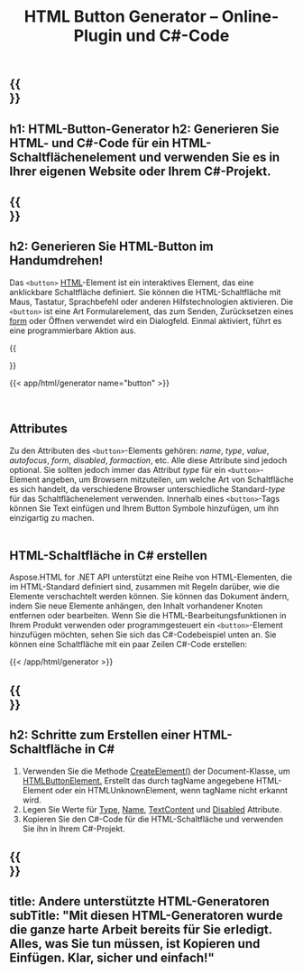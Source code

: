 ﻿---
translation: true
title: HTML Button Generator – Online-Plugin und C#-Code
template: /templates/_template-generators-child.md
description: Generieren Sie HTML- und C#-Code für das HTML-Button-Element und verwenden Sie es in Ihrer eigenen Website oder Ihrem C#-Projekt.
url: /net/generators/button/
platformtag: net
generator: HTML-Button-Generator
element: HTML-Button
tag: button
---

{{<section banner>}}
---
h1: HTML-Button-Generator
h2: Generieren Sie HTML- und C#-Code für ein HTML-Schaltflächenelement und verwenden Sie es in Ihrer eigenen Website oder Ihrem C#-Projekt.
---

{{<section overview>}}
---
h2: Generieren Sie HTML-Button im Handumdrehen!
---

Das `<button>` [HTML](https://html.spec.whatwg.org/multipage/form-elements.html#the-button-element)-Element ist ein interaktives Element, das eine anklickbare Schaltfläche definiert. Sie können die HTML-Schaltfläche mit Maus, Tastatur, Sprachbefehl oder anderen Hilfstechnologien aktivieren. Die `<button>` ist eine Art Formularelement, das zum Senden, Zurücksetzen eines [form](https://html.spec.whatwg.org/multipage/forms.html#the-form-element) oder Öffnen verwendet wird ein Dialogfeld. Einmal aktiviert, führt es eine programmierbare Aktion aus.

{{<section plugin>}}

{{< app/html/generator name="button" >}}

<br>
<h2> Attributes </h2>

Zu den Attributen des `<button>`-Elements gehören: *name*, *type*, *value*, *autofocus*, *form*, *disabled*, *formaction*, etc. Alle diese Attribute sind jedoch optional. Sie sollten jedoch immer das Attribut *type* für ein `<button>`-Element angeben, um Browsern mitzuteilen, um welche Art von Schaltfläche es sich handelt, da verschiedene Browser unterschiedliche Standard-*type* für das Schaltflächenelement verwenden.
Innerhalb eines `<button>`-Tags können Sie Text einfügen und Ihrem Button Symbole hinzufügen, um ihn einzigartig zu machen.
<br><br>

<h2> HTML-Schaltfläche in C# erstellen</h2>

Aspose.HTML for .NET API unterstützt eine Reihe von HTML-Elementen, die im HTML-Standard definiert sind, zusammen mit Regeln darüber, wie die Elemente verschachtelt werden können. Sie können das Dokument ändern, indem Sie neue Elemente anhängen, den Inhalt vorhandener Knoten entfernen oder bearbeiten. Wenn Sie die HTML-Bearbeitungsfunktionen in Ihrem Produkt verwenden oder programmgesteuert ein `<button>`-Element hinzufügen möchten, sehen Sie sich das C#-Codebeispiel unten an. Sie können eine Schaltfläche mit ein paar Zeilen C#-Code erstellen:

{{< /app/html/generator >}}

{{<section steps>}}
---
h2: Schritte zum Erstellen einer HTML-Schaltfläche in C#
---
1. Verwenden Sie die Methode [CreateElement()](https://reference.aspose.com/html/net/aspose.html.dom/document/createelement/) der Document-Klasse, um [HTMLButtonElement.](https://reference.aspose.com/html/net/aspose.html/htmlbuttonelement/) Erstellt das durch tagName angegebene HTML-Element oder ein HTMLUnknownElement, wenn tagName nicht erkannt wird.
2. Legen Sie Werte für [Type](https://reference.aspose.com/html/net/aspose.html/htmlbuttonelement/type/), [Name](https://reference.aspose.com/html/net/aspose.html/htmlbuttonelement/name/), [TextContent](https://reference.aspose.com/html/net/aspose.html.dom/element/textcontent/) und [Disabled](https://reference.aspose.com/html/net/aspose.html/htmlbuttonelement/disabled/) Attribute.
3. Kopieren Sie den C#-Code für die HTML-Schaltfläche und verwenden Sie ihn in Ihrem C#-Projekt.

{{<section other-generators>}}
---
title: Andere unterstützte HTML-Generatoren
subTitle: "Mit diesen HTML-Generatoren wurde die ganze harte Arbeit bereits für Sie erledigt. Alles, was Sie tun müssen, ist Kopieren und Einfügen. Klar, sicher und einfach!"
---